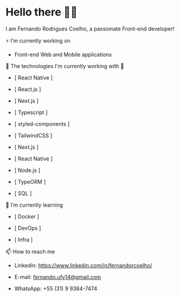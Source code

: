 # Hello there 👨‍💻️

I am Fernando Rodrigues Coelho, a passionate Front-end developer!

⚡ I’m currently working on 

* Front-end Web and Mobile applications

🔭 The technologies I'm currently working with 🌱

* [ React Native ]

* [ React.js ]

* [ Next.js ]

* [ Typescript ]

* [ styled-components ]

* [ TailwindCSS ]

* [ Next.js ]

* [ React Native ]

* [ Node.js ]

* [ TypeORM ]

* [ SQL ]


🌱 I’m currently learning

* [ Docker ]
  
* [ DevOps ]
  
* [ Infra ]


📫 How to reach me

* Linkedin: https://www.linkedin.com/in/fernandorcoelho/

* E-mail: fernando.ufv14@gmail.com

* WhatsApp: +55 (31) 9 9384-7474
